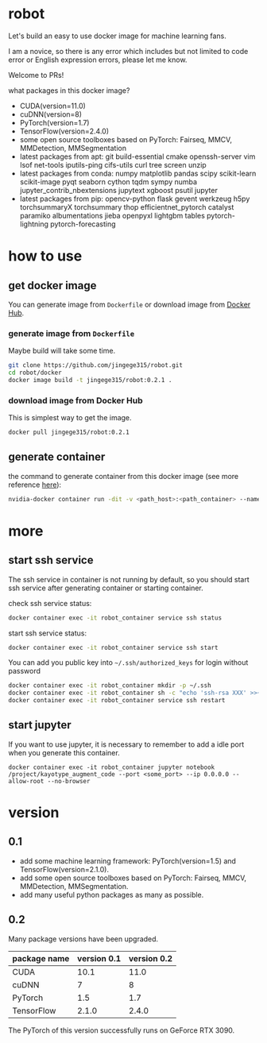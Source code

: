 # robot

Let's build an easy to use docker image for machine learning fans.

I am a novice, so there is any error which includes but not limited to code error or English expression errors, please let me know.

Welcome to PRs!

what packages in this docker image?

* CUDA(version=11.0)
* cuDNN(version=8)
* PyTorch(version=1.7)
* TensorFlow(version=2.4.0)
* some open source toolboxes based on PyTorch: Fairseq, MMCV, MMDetection, MMSegmentation
* latest packages from apt: git build-essential cmake openssh-server vim lsof net-tools iputils-ping cifs-utils curl tree screen unzip
* latest packages from conda: numpy matplotlib pandas scipy scikit-learn scikit-image pyqt seaborn cython tqdm sympy numba jupyter_contrib_nbextensions jupytext xgboost psutil jupyter
* latest packages from pip: opencv-python flask gevent werkzeug h5py torchsummaryX torchsummary thop efficientnet_pytorch catalyst paramiko albumentations jieba openpyxl lightgbm tables pytorch-lightning pytorch-forecasting

# how to use

## get docker image

You can generate image from `Dockerfile` or download image from [Docker Hub](https://hub.docker.com/).

### generate image from `Dockerfile`

Maybe build will take some time.

```bash
git clone https://github.com/jingege315/robot.git
cd robot/docker
docker image build -t jingege315/robot:0.2.1 .
```

### download image from Docker Hub

This is simplest way to get the image.

```bash
docker pull jingege315/robot:0.2.1
```

## generate container

the command to generate container from this docker image (see more reference [here](https://docs.docker.com/engine/reference/commandline/container_create/)):

```bash
nvidia-docker container run -dit -v <path_host>:<path_container> --name robot_container -p <port_host>:<port_container> --ipc=host jingege315/robot:0.2
```

# more

## start ssh service

The ssh service in container is not running by default, so you should start ssh service after generating container or starting container.

check ssh service status:

```bash
docker container exec -it robot_container service ssh status
```

start ssh service status:

```bash
docker container exec -it robot_container service ssh start
```

You can add you public key into `~/.ssh/authorized_keys` for login without password

```bash
docker container exec -it robot_container mkdir -p ~/.ssh
docker container exec -it robot_container sh -c "echo 'ssh-rsa XXX' >>~/.ssh/authorized_keys"
docker container exec -it robot_container service ssh restart
```

## start jupyter

If you want to use jupyter, it is necessary to remember to add a idle port when you generate this container.

```
docker container exec -it robot_container jupyter notebook /project/kayotype_augment_code --port <some_port> --ip 0.0.0.0 --allow-root --no-browser
```

# version

## 0.1

- add some machine learning framework: PyTorch(version=1.5) and TensorFlow(version=2.1.0).
- add some open source toolboxes based on PyTorch: Fairseq, MMCV, MMDetection, MMSegmentation.
- add many useful python packages as many as possible.

## 0.2

Many package versions have been upgraded.

| package name | version 0.1 | version 0.2 |
| ------------ | ----------- | ----------- |
| CUDA         | 10.1        | 11.0        |
| cuDNN        | 7           | 8           |
| PyTorch      | 1.5         | 1.7         |
| TensorFlow   | 2.1.0       | 2.4.0       |

The PyTorch of this version successfully runs on GeForce RTX 3090.